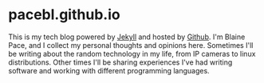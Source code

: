 # pacebl.github.io

This is my tech blog powered by [Jekyll][jek] and hosted by [Github][gh]. I'm
Blaine Pace, and I collect my personal thoughts and opinions here. Sometimes
I'll be writing about the random technology in my life, from IP cameras to linux
distributions. Other times I'll be sharing experiences I've had writing software
and working with different programming languages.

[jek]: http://www.jekyllrb.com/
[gh]:  http://www.github.com/
